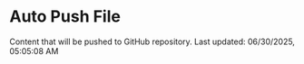 # Auto Push File

Content that will be pushed to GitHub repository.
Last updated: 06/30/2025, 05:05:08 AM